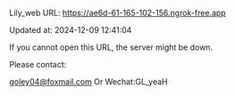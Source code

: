 Lily_web URL: https://ae6d-61-165-102-156.ngrok-free.app

Updated at: 2024-12-09 12:41:04

If you cannot open this URL, the server might be down.

Please contact: 

goley04@foxmail.com Or Wechat:GL_yeaH